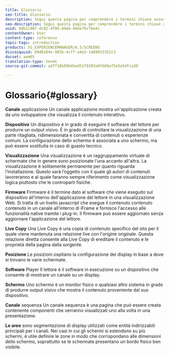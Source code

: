 ```yaml
---
title: Glossario
seo-title: Glossario
description: Segui questa pagina per comprendere i termini chiave associati ad AEM Screens.
seo-description: Segui questa pagina per comprendere i termini chiave associati ad AEM Screens.
uuid: 0db1c907-dc82-4f06-84eb-084e7bcfbe4c
contentOwner: User
content-type: reference
topic-tags: introduction
products: SG_EXPERIENCEMANAGER/6.5/SCREENS
discoiquuid: 09d6104e-903b-4cff-a4e2-1469653352c3
docset: aem65
translation-type: tm+mt
source-git-commit: ad7f18b99b45ed51f0393a0f608a75e5a5dfca30

---
```



# Glossario{#glossary}

**Canale** applicazione Un canale applicazione mostra un'applicazione creata da uno sviluppatore che visualizza il contenuto interattivo.

**Dispositivo** Un dispositivo è in grado di eseguire il software del lettore per produrre un output visivo. È in grado di controllare la visualizzazione di una parte ritagliata, ridimensionata e convertita di contenuti o esperienze comuni. La configurazione dello schermo è associata a uno schermo, ma può essere sostituita in caso di guasto tecnico.

**Visualizzazione** Una visualizzazione è un raggruppamento virtuale di schermate che in genere sono posizionate l'una accanto all'altra. La visualizzazione è solitamente permanente per quanto riguarda l’installazione. Questo sarà l’oggetto con il quale gli autori di contenuti lavoreranno e al quale faranno sempre riferimento come visualizzazione logica piuttosto che le controparti fisiche.

**Firmware** Firmware è il termine dato al software che viene eseguito sul dispositivo all'interno dell'applicazione del lettore in una visualizzazione Web. Si tratta di un livello javascript che esegue il contenuto contenuto contenuto in un canale all'interno di iFrame e fornisce l'accesso alle funzionalità native tramite i plug-in. Il firmware può essere aggiornato senza aggiornare l'applicazione del lettore.

**Live Copy** Una Live Copy è una copia di contenuto specifico del sito per il quale viene mantenuta una relazione live con l'origine originale. Questa relazione diretta consente alla Live Copy di ereditare il contenuto e le proprietà della pagina dalla sorgente.

**Posizione** Le posizioni ospitano la configurazione dei display in base a dove si trovano le varie schermate.

**Software** Player Il lettore è il software in esecuzione su un dispositivo che consente di mostrare un canale su un display.

**Schermo** Uno schermo è un monitor fisico o qualsiasi altro sistema in grado di produrre output visivo che mostra il contenuto proveniente dal suo dispositivo.

**Canale** sequenza Un canale sequenza è una pagina che può essere creata contenente componenti che verranno visualizzati uno alla volta in una presentazione.

**Le aree** sono segmentazione di display utilizzati come entità indirizzabili principali per i canali. Nei casi in cui gli schermi si estendono su più schermi, è utile definire le zone in modo che corrispondano alle dimensioni dello schermo, soprattutto se le schermate presentano un bordo fisico ben visibile.
